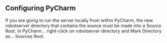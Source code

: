 ## Configuring PyCharm

If you are going to run the server locally from within PyCharm, the new robotserver directory that contains 
the source must be made into a Source Root.  In PyCharm... 
right-click on robotserver directory and Mark Directory as... Sources Root.

